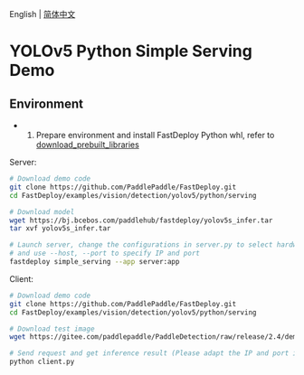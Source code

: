 English | [简体中文](README_CN.md)

# YOLOv5 Python Simple Serving Demo


## Environment

- 1. Prepare environment and install FastDeploy Python whl, refer to [download_prebuilt_libraries](../../../../../../docs/en/build_and_install/download_prebuilt_libraries.md)

Server:
```bash
# Download demo code
git clone https://github.com/PaddlePaddle/FastDeploy.git
cd FastDeploy/examples/vision/detection/yolov5/python/serving

# Download model
wget https://bj.bcebos.com/paddlehub/fastdeploy/yolov5s_infer.tar
tar xvf yolov5s_infer.tar

# Launch server, change the configurations in server.py to select hardware, backend, etc.
# and use --host, --port to specify IP and port
fastdeploy simple_serving --app server:app
```

Client:
```bash
# Download demo code
git clone https://github.com/PaddlePaddle/FastDeploy.git
cd FastDeploy/examples/vision/detection/yolov5/python/serving

# Download test image
wget https://gitee.com/paddlepaddle/PaddleDetection/raw/release/2.4/demo/000000014439.jpg

# Send request and get inference result (Please adapt the IP and port if necessary)
python client.py
```
